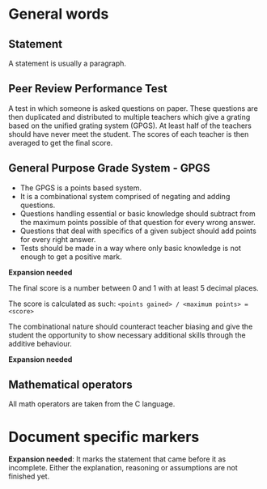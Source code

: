 # General words
## Statement
A statement is usually a paragraph.

## Peer Review Performance Test
A test in which someone is asked questions on paper. These questions are then duplicated and distributed to multiple teachers which give a grating based on
the unified grating system (GPGS). At least half of the teachers should have never meet the student. The scores of each teacher is then averaged to get the final score.

## General Purpose Grade System - GPGS
* The GPGS is a points based system.
* It is a combinational system comprised of negating and adding questions.
* Questions handling essential or basic knowledge should subtract from the maximum points possible of that question for every wrong answer.
* Questions that deal with specifics of a given subject should add points for every right answer.
* Tests should be made in a way where only basic knowledge is not enough to get a positive mark.

__Expansion needed__

The final score is a number between 0 and 1 with at least 5 decimal places.

The score is calculated as such: `<points gained> / <maximum points> = <score>`

The combinational nature should counteract teacher biasing and give the student the opportunity to show
necessary additional skills through the additive behaviour.

__Expansion needed__

## Mathematical operators
All math operators are taken from the C language.


# Document specific markers
__Expansion needed__:
It marks the statement that came before it as incomplete. Either the explanation, reasoning or assumptions are not finished yet.
